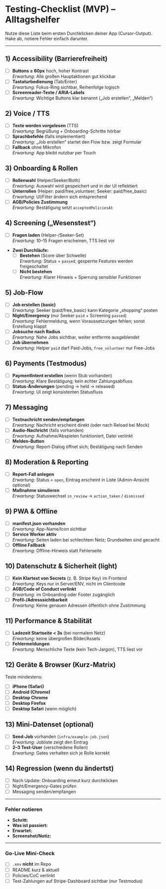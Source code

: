 # Testing-Checklist (MVP) – Alltagshelfer

Nutze diese Liste beim ersten Durchklicken deiner App (Cursor-Output).  
Hake ab, notiere Fehler einfach darunter.

---

## 1) Accessibility (Barrierefreiheit)
- [ ] **Buttons ≥ 60px** hoch, hoher Kontrast  
  *Erwartung:* Alle großen Hauptaktionen gut klickbar
- [ ] **Tastaturbedienung** (Tab/Enter)  
  *Erwartung:* Fokus-Ring sichtbar, Reihenfolge logisch
- [ ] **Screenreader-Texte / ARIA-Labels**  
  *Erwartung:* Wichtige Buttons klar benannt („Job erstellen“, „Melden“)

## 2) Voice / TTS
- [ ] **Texte werden vorgelesen** (TTS)  
  *Erwartung:* Begrüßung + Onboarding-Schritte hörbar
- [ ] **Sprachbefehle** (falls implementiert)  
  *Erwartung:* „Job erstellen“ startet den Flow bzw. zeigt Formular
- [ ] **Fallback** ohne Mikrofon  
  *Erwartung:* App bleibt nutzbar per Touch

## 3) Onboarding & Rollen
- [ ] **Rollenwahl** (Helper/Seeker/Both)  
  *Erwartung:* Auswahl wird gespeichert und in der UI reflektiert
- [ ] **Unterrollen** (Helper: paid/free_volunteer; Seeker: paid/free_basic)  
  *Erwartung:* UI/Filter ändern sich entsprechend
- [ ] **AGB/Policies Zustimmung**  
  *Erwartung:* Bestätigung setzt `acceptedPoliciesAt`

## 4) Screening („Wesenstest“)
- [ ] **Fragen laden** (Helper-/Seeker-Set)  
  *Erwartung:* 10–15 Fragen erscheinen, TTS liest vor
- **Zwei Durchläufe:**
  - [ ] **Bestehen** (Score über Schwelle)  
    *Erwartung:* Status = `passed`; gesperrte Features werden freigeschaltet
  - [ ] **Nicht bestehen**  
    *Erwartung:* Klarer Hinweis + Sperrung sensibler Funktionen

## 5) Job-Flow
- [ ] **Job erstellen (basic)**  
  *Erwartung:* Seeker (paid/free_basic) kann Kategorie „shopping“ posten
- [ ] **Night/Emergency** (nur Seeker `paid` + Screening `passed`)  
  *Erwartung:* Fehlermeldung, wenn Voraussetzungen fehlen; sonst Erstellung klappt
- [ ] **Jobsuche nach Radius**  
  *Erwartung:* Nahe Jobs sichtbar, weiter entfernte ausgeblendet
- [ ] **Job übernehmen**  
  *Erwartung:* Helper `paid` darf Paid-Jobs, `free_volunteer` nur Free-Jobs

## 6) Payments (Testmodus)
- [ ] **PaymentIntent erstellen** (wenn Stub vorhanden)  
  *Erwartung:* Klare Bestätigung; kein echter Zahlungsabfluss
- [ ] **Status-Änderungen** (pending → held → released)  
  *Erwartung:* UI zeigt konsistenten Statusfluss

## 7) Messaging
- [ ] **Textnachricht senden/empfangen**  
  *Erwartung:* Nachricht erscheint direkt (oder nach Reload bei Mock)
- [ ] **Audio-Nachricht** (falls vorhanden)  
  *Erwartung:* Aufnahme/Abspielen funktioniert, Datei verlinkt
- [ ] **Melden-Button**  
  *Erwartung:* Report-Dialog öffnet sich; Bestätigung nach Senden

## 8) Moderation & Reporting
- [ ] **Report-Fall anlegen**  
  *Erwartung:* Status = `open`, Eintrag erscheint in Liste (Admin-Ansicht optional)
- [ ] **Maßnahme simulieren**  
  *Erwartung:* Statuswechsel `in_review` → `action_taken` / `dismissed`

## 9) PWA & Offline
- [ ] **manifest.json vorhanden**  
  *Erwartung:* App-Name/Icon sichtbar
- [ ] **Service Worker aktiv**  
  *Erwartung:* Seiten laden bei schlechtem Netz; Grundseiten sind gecacht
- [ ] **Offline Fallback**  
  *Erwartung:* Offline-Hinweis statt Fehlerseite

## 10) Datenschutz & Sicherheit (light)
- [ ] **Kein Klartext von Secrets** (z. B. Stripe Key) im Frontend  
  *Erwartung:* Keys nur in Server/ENV, nicht im Clientcode
- [ ] **AGB/Code of Conduct verlinkt**  
  *Erwartung:* im Onboarding oder Footer zugänglich
- [ ] **Profil-/Adresssichtbarkeit**  
  *Erwartung:* Keine genauen Adressen öffentlich ohne Zustimmung

## 11) Performance & Stabilität
- [ ] **Ladezeit Startseite < 3s** (bei normalem Netz)  
  *Erwartung:* keine übergroßen Bilder/Assets
- [ ] **Fehlermeldungen**  
  *Erwartung:* Menschliche Texte (kein Tech-Jargon), TTS liest vor

## 12) Geräte & Browser (Kurz-Matrix)
Teste mindestens:
- [ ] **iPhone (Safari)**
- [ ] **Android (Chrome)**
- [ ] **Desktop Chrome**
- [ ] **Desktop Firefox**
- [ ] **Desktop Safari** (wenn möglich)

## 13) Mini-Datenset (optional)
- [ ] **Seed-Job** vorhanden (`infra/example-job.json`)  
  *Erwartung:* Jobliste zeigt den Eintrag
- [ ] **2–3 Test-User** (verschiedene Rollen)  
  *Erwartung:* Gates verhalten sich je Rolle korrekt

## 14) Regression (wenn du ändertst)
- [ ] Nach Update: Onboarding erneut kurz durchklicken  
- [ ] Night/Emergency-Gates prüfen  
- [ ] Messaging senden/empfangen

---

### Fehler notieren
- **Schritt:**  
- **Was ist passiert:**  
- **Erwartet:**  
- **Screenshot/Notiz:**  

---

### Go-Live Mini-Check
- [ ] `.env` **nicht** im Repo  
- [ ] README kurz & aktuell  
- [ ] Policies/CoC verlinkt  
- [ ] Test-Zahlungen auf Stripe-Dashboard sichtbar (nur Testmodus)
